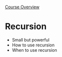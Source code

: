 [Course Overview](../overview.md)
# Recursion
* Small but powerful 
* How to use recursion
* When to use recursion